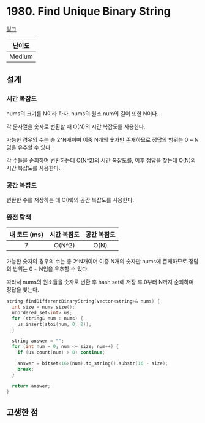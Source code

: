# 1980. Find Unique Binary String

[링크](https://leetcode.com/problems/find-unique-binary-string/)

| 난이도 |
| :----: |
| Medium |

## 설계

### 시간 복잡도

nums의 크기를 N이라 하자. nums의 원소 num의 길이 또한 N이다.

각 문자열을 숫자로 변환할 때 O(N)의 시간 복잡도를 사용한다.

가능한 경우의 수는 총 2^N개이며 이중 N개의 숫자만 존재하므로 정답의 범위는 0 ~ N임을 유추할 수 있다.

각 수들을 순회하며 변환하는데 O(N^2)의 시간 복잡도를, 이후 정답을 찾는데 O(N)의 시간 복잡도를 사용한다.

### 공간 복잡도

변환한 수를 저장하는 데 O(N)의 공간 복잡도를 사용한다.

### 완전 탐색

| 내 코드 (ms) | 시간 복잡도 | 공간 복잡도 |
| :----------: | :---------: | :---------: |
|      7       |   O(N^2)    |    O(N)     |

가능한 숫자의 경우의 수는 총 2^N개이며 이중 N개의 숫자만 nums에 존재하므로 정답의 범위는 0 ~ N임을 유추할 수 있다.

따라서 nums의 원소들을 숫자로 변환 후 hash set에 저장 후 0부터 N까지 순회하며 정답을 찾는다.

```cpp
string findDifferentBinaryString(vector<string>& nums) {
  int size = nums.size();
  unordered_set<int> us;
  for (string& num : nums) {
    us.insert(stoi(num, 0, 2));
  }

  string answer = "";
  for (int num = 0; num <= size; num++) {
    if (us.count(num) > 0) continue;

    answer = bitset<16>(num).to_string().substr(16 - size);
    break;
  }

  return answer;
}
```

## 고생한 점
